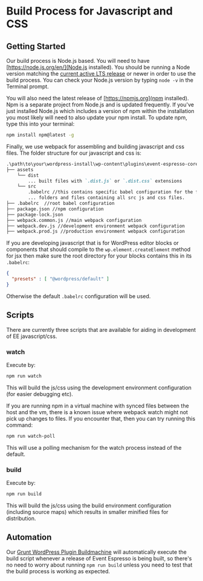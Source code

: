 # Build Process for Javascript and CSS

## Getting Started

Our build process is Node.js based.  You will need to have [https://node.js.org/en/](Node.js installed).  You should be running a Node version matching the [current active LTS release](https://github.com/nodejs/Release#release-schedule) or newer in order to use the build process.  You can check your Node.js version by typing `node -v` in the Terminal prompt.

You will also need the latest release of [https://npmjs.org](npm installed). Npm is a separate project from Node.js and is updated frequently. If you've just installed Node.js which includes a version of npm within the installation you most likely will need to also update your npm install.  To update npm, type this into your terminal:

```bash
npm install npm@latest -g
```

Finally, we use webpack for assembling and building javascript and css files.  The folder structure for our javascript and css is:

```md
.\path\to\your\wordpress-install\wp-content\plugins\event-espresso-core\
├── assets
    └── dist
        ... built files with `.dist.js` or `.dist.css` extensions
    └── src
        .babelrc //this contains specific babel configuration for the files in this tree.
        ... folders and files containing all src js and css files.
├── .babelrc  //root babel configuration
├── package.json //npm configuration
├── package-lock.json
├── webpack.common.js //main webpack configuration
├── webpack.dev.js //development environment webpack configuration
├── webpack.prod.js //production environment webpack configuration
```

If you are developing javascript that is for WordPress editor blocks or components that should compile to the `wp.element.createElement` method for jsx then make sure the root directory for your blocks contains this in its `.babelrc`:

```json
{
  "presets" : [ "@wordpress/default" ]
}
```

Otherwise the default `.babelrc` configuration will be used.

## Scripts

There are currently three scripts that are available for aiding in development of EE javascript/css.

### watch

Execute by:

```bash
npm run watch
```

This will build the js/css using the development environment configuration (for easier debugging etc).

If you are running npm in a virtual machine with synced files between the host and the vm, there is a known issue where webpack watch might not pick up changes to files.  If you encounter that, then you can try running this command:

```bash
npm run watch-poll
```

This will use a polling mechanism for the watch process instead of the default.

### build

Execute by:

```bash
npm run build
```

This will build the js/css using the build environment configuration (including source maps) which results in smaller minified files for distribution.

## Automation

Our [Grunt WordPress Plugin Buildmachine](https://github.com/eventespresso/grunt-wp-plugin-buildmachine) will automatically execute the build script whenever a release of Event Espresso is being built, so there's no need to worry about running `npm run build` unless you need to test that the build process is working as expected.

